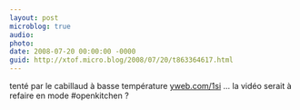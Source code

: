 ```yaml
---
layout: post
microblog: true
audio: 
photo: 
date: 2008-07-20 00:00:00 -0000
guid: http://xtof.micro.blog/2008/07/20/t863364617.html
---
```

tenté par le cabillaud à basse température [yweb.com/1si](http://yweb.com/1si) ... la vidéo serait à refaire en mode #openkitchen ?
